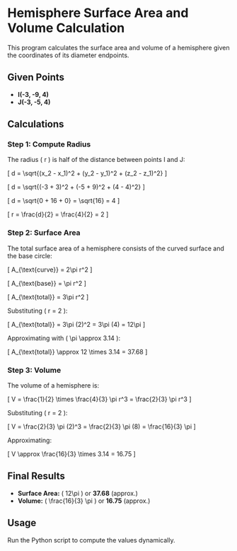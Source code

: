 # Hemisphere Surface Area and Volume Calculation

This program calculates the surface area and volume of a hemisphere given the coordinates of its diameter endpoints.

## Given Points
- **I(-3, -9, 4)**
- **J(-3, -5, 4)**

## Calculations

### Step 1: Compute Radius
The radius \( r \) is half of the distance between points I and J:

\[
d = \sqrt{(x_2 - x_1)^2 + (y_2 - y_1)^2 + (z_2 - z_1)^2}
\]

\[
d = \sqrt{(-3 + 3)^2 + (-5 + 9)^2 + (4 - 4)^2}
\]

\[
d = \sqrt{0 + 16 + 0} = \sqrt{16} = 4
\]

\[
r = \frac{d}{2} = \frac{4}{2} = 2
\]

### Step 2: Surface Area
The total surface area of a hemisphere consists of the curved surface and the base circle:

\[
A_{\text{curve}} = 2\pi r^2
\]

\[
A_{\text{base}} = \pi r^2
\]

\[
A_{\text{total}} = 3\pi r^2
\]

Substituting \( r = 2 \):

\[
A_{\text{total}} = 3\pi (2)^2 = 3\pi (4) = 12\pi
\]

Approximating with \( \pi \approx 3.14 \):

\[
A_{\text{total}} \approx 12 \times 3.14 = 37.68
\]

### Step 3: Volume
The volume of a hemisphere is:

\[
V = \frac{1}{2} \times \frac{4}{3} \pi r^3 = \frac{2}{3} \pi r^3
\]

Substituting \( r = 2 \):

\[
V = \frac{2}{3} \pi (2)^3 = \frac{2}{3} \pi (8) = \frac{16}{3} \pi
\]

Approximating:

\[
V \approx \frac{16}{3} \times 3.14 = 16.75
\]

## Final Results
- **Surface Area:** \( 12\pi \) or **37.68** (approx.)
- **Volume:** \( \frac{16}{3} \pi \) or **16.75** (approx.)

## Usage
Run the Python script to compute the values dynamically.
